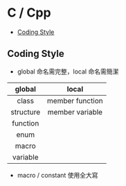 # C / Cpp

<!-- vim-markdown-toc GFM -->

* [Coding Style](#coding-style)

<!-- vim-markdown-toc -->

## Coding Style

-   global 命名需完整，local 命名需簡潔

|  global   |      local      |
| :-------: | :-------------: |
|   class   | member function |
| structure | member variable |
| function  |                 |
|   enum    |                 |
|   macro   |                 |
| variable  |                 |

-   macro / constant 使用全大寫

```cpp

```
